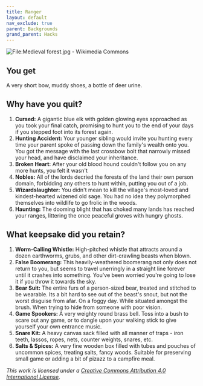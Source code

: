 ```yaml
---
title: Ranger
layout: default
nav_exclude: true
parent: Backgrounds
grand_parent: Hacks
---
```


![File:Medieval forest.jpg - Wikimedia Commons](https://upload.wikimedia.org/wikipedia/commons/6/61/Medieval_forest.jpg)

## You get

A very short bow, muddy shoes, a bottle of deer urine.

## Why have you quit?

1. **Cursed:** A gigantic blue elk with golden glowing eyes approached as you took your final catch, promising to hunt you to the end of your days if you stepped foot into its forest again.
2. **Hunting Accident:** Your younger sibling would invite you hunting every time your parent spoke of passing down the family's wealth onto you. You got the message with the last crossbow bolt that narrowly missed your head, and have disclaimed your inheritance.
3. **Broken Heart:** After your old blood hound couldn't follow you on any more hunts, you felt it wasn't
4. **Nobles:** All of the lords decried the forests of the land their own person domain, forbidding any others to hunt within, putting you out of a job.
5. **Wizardslaughter:** You didn't mean to kill the village's most-loved and kindest-hearted wizened old sage. You had no idea they polymorphed themselves into wildlife to go frolic in the woods.
6. **Haunting:** The dooming blight that has choked many lands has reached your ranges, littering the once peaceful groves with hungry ghosts.

## What keepsake did you retain?

1. **Worm-Calling Whistle:** High-pitched whistle that attracts around a dozen earthworms, grubs, and other dirt-crawling beasts when blown.
2. **False Boomerang:** This heavily-weathered boomerang not only does not return to you, but seems to travel unerringly in a straight line forever until it crashes into something. You've been worried you're going to lose it if you throw it towards the sky.
3. **Bear Suit:** The entire furs of a person-sized bear, treated and stitched to be wearable. Its a bit hard to see out of the beast's snout, but not the worst disguise from afar. On a foggy day. While situated amongst the brush. When trying to hide from someone with poor vision.
4. **Game Spookers:** A very weighty round brass bell. Toss into a bush to scare out any game, or to dangle upon your walking stick to give yourself your own entrance music.
5. **Snare Kit:** A heavy canvas sack filled with all manner of traps - iron teeth, lassos, ropes, nets, counter weights, snares, etc.
6. **Salts & Spices:** A very fine wooden box filled with tubes and pouches of uncommon spices, treating salts, fancy woods. Suitable for preserving small game or adding a bit of pizazz to a campfire meal.

_This work is licensed under a [Creative Commons Attribution 4.0 International License](http://creativecommons.org/licenses/by/4.0/)._
